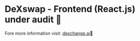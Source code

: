 <h1> DeXswap - Frontend (React.js) under audit 🚧 </h1>
Fore more information visit: 
<a href="dexchange.ai">dexchange.ai</a>🚀